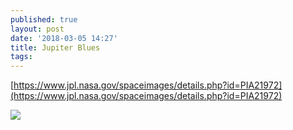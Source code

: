 ```yaml
---
published: true
layout: post
date: '2018-03-05 14:27'
title: Jupiter Blues
tags: 
---
```

[https://www.jpl.nasa.gov/spaceimages/details.php?id=PIA21972](https://www.jpl.nasa.gov/spaceimages/details.php?id=PIA21972)

![](https://www.jpl.nasa.gov/spaceimages/images/wallpaper/PIA21972-1280x800.jpg)

